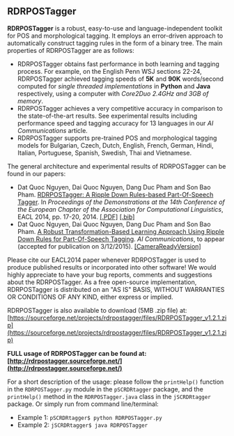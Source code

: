 ## RDRPOSTagger ##

**RDRPOSTagger** is a robust, easy-to-use and language-independent toolkit for POS and morphological tagging. It employs an error-driven approach to automatically construct tagging rules in the form of a binary tree. The main properties of RDRPOSTagger are as follows:

- RDRPOSTagger obtains fast performance in both learning and tagging process. For example, on the English Penn WSJ sections 22-24, RDRPOSTagger achieved tagging speeds of **5K** and **90K** words/second computed for *single threaded implementations* in **Python** and **Java** respectively, using a computer with *Core2Duo 2.4GHz and 3GB of memory*.
- RDRPOSTagger achieves a very competitive accuracy in comparison to the state-of-the-art results. See experimental results including performance speed and tagging accuracy for 13 languages in our *AI Communications* article.
- RDRPOSTagger supports pre-trained POS and morphological tagging models for Bulgarian, Czech, Dutch, English, French, German, Hindi, Italian, Portuguese, Spanish, Swedish, Thai and Vietnamese.  

The general architecture and experimental results of RDRPOSTagger can be found in our papers:

- Dat Quoc Nguyen, Dai Quoc Nguyen, Dang Duc Pham and Son Bao Pham. [RDRPOSTagger: A Ripple Down Rules-based Part-Of-Speech Tagger](http://www.aclweb.org/anthology/E14-2005). In *Proceedings of the Demonstrations at the 14th Conference of the European Chapter of the Association for Computational Linguistics*, EACL 2014, pp. 17-20, 2014. [[.PDF]](http://www.aclweb.org/anthology/E14-2005) [[.bib]](http://www.aclweb.org/anthology/E14-2005.bib)
- Dat Quoc Nguyen, Dai Quoc Nguyen, Dang Duc Pham and Son Bao Pham. [A Robust Transformation-Based Learning Approach Using Ripple Down Rules for Part-Of-Speech Tagging](http://content.iospress.com/articles/ai-communications/aic698). *AI Communications*, to appear (accepted for publication on 3/12/2015). [[CameraReadyVersion]](http://arxiv.org/abs/1412.4021)

Please cite our EACL2014 paper whenever RDRPOSTagger is used to produce published results or incorporated into other software! We would highly appreciate to have your bug reports, comments and suggestions about the RDRPOSTagger. As a free open-source implementation, RDRPOSTagger is distributed on an "AS IS" BASIS, WITHOUT WARRANTIES OR CONDITIONS OF ANY KIND, either express or implied.

RDRPOSTagger is also available to download (5MB .zip file) at: [https://sourceforge.net/projects/rdrpostagger/files/RDRPOSTagger_v1.2.1.zip](https://sourceforge.net/projects/rdrpostagger/files/RDRPOSTagger_v1.2.1.zip)

**FULL usage of RDRPOSTagger can be found at: [http://rdrpostagger.sourceforge.net/](http://rdrpostagger.sourceforge.net/)**

For a short description of the usage: please follow the `printHelp()` function in the `RDRPOSTagger.py` module in the `pSCRDRtagger` package, and the `printHelp()` method in the `RDRPOSTagger.java` class in the `jSCRDRtagger` package. Or simply run from command line/terminal:

- Example 1: `pSCRDRtagger$ python RDRPOSTagger.py`
- Example 2: `jSCRDRtagger$ java RDRPOSTagger`


